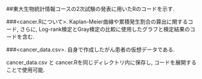 ##東大生物統計情報コースの2次試験の発表に用いたRのコードを示す.  
  
###<cancer.Rについて>. 
Kaplan-Meier曲線や累積発生割合の算出に関するコード, さらに, Log-rank検定とGray検定の比較に使用したグラフと検定結果のコードを含む.  

###<cancer_data.csv>. 
自身で作成したがん患者の仮想データである.  
  
cancer_data.csv と cancer.Rを同じディレクトリ内に保存し, コードを展開することで使用可能.
